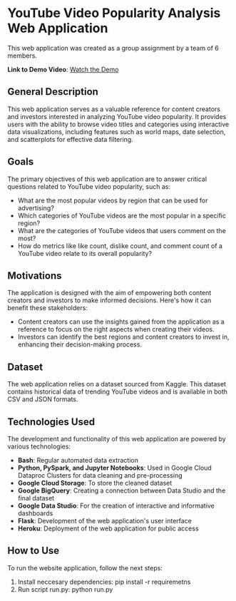 # YouTube Video Popularity Analysis Web Application

This web application was created as a group assignment by a team of 6 members.

**Link to Demo Video**: [Watch the Demo](https://www.youtube.com/embed/woDV2NUmlX8)

## General Description

This web application serves as a valuable reference for content creators and investors interested in analyzing YouTube video popularity. It provides users with the ability to browse video titles and categories using interactive data visualizations, including features such as world maps, date selection, and scatterplots for effective data filtering.

## Goals

The primary objectives of this web application are to answer critical questions related to YouTube video popularity, such as:

- What are the most popular videos by region that can be used for advertising?
- Which categories of YouTube videos are the most popular in a specific region?
- What are the categories of YouTube videos that users comment on the most?
- How do metrics like like count, dislike count, and comment count of a YouTube video relate to its overall popularity?

## Motivations

The application is designed with the aim of empowering both content creators and investors to make informed decisions. Here's how it can benefit these stakeholders:

- Content creators can use the insights gained from the application as a reference to focus on the right aspects when creating their videos.
- Investors can identify the best regions and content creators to invest in, enhancing their decision-making process.

## Dataset

The web application relies on a dataset sourced from Kaggle. This dataset contains historical data of trending YouTube videos and is available in both CSV and JSON formats.

## Technologies Used

The development and functionality of this web application are powered by various technologies:

- **Bash**: Regular automated data extraction
- **Python, PySpark, and Jupyter Notebooks**: Used in Google Cloud Dataproc Clusters for data cleaning and pre-processing
- **Google Cloud Storage**: To store the cleaned dataset
- **Google BigQuery**: Creating a connection between Data Studio and the final dataset
- **Google Data Studio**: For the creation of interactive and informative dashboards
- **Flask**: Development of the web application's user interface
- **Heroku**: Deployment of the web application for public access

## How to Use
To run the website application, follow the next steps:

1. Install neccesary dependencies: pip install -r requiremetns
2. Run script run.py: python run.py
